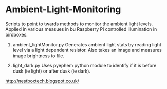 # Ambient-Light-Monitoring

Scripts to point to twards methods to monitor the ambient light levels. Applied in various measues in bu Raspberry Pi controlled illumination in birdboxes. 

1) ambient_lightMonitor.py
Generates ambient light stats by reading light level via a light dependent resistor.
Also takes an image and measures image brightness to file.

2) light_dark.py
Uses pyephem python module to identify if it is before dusk (ie light) or after dusk (ie dark).

http://nestboxtech.blogspot.co.uk/

